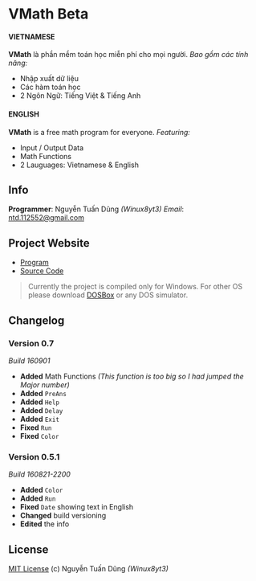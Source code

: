 # VMath Beta

#### VIETNAMESE
**VMath** là phần mềm toán học miễn phí cho mọi người.
*Bao gồm các tính năng:*
- Nhập xuất dữ liệu
- Các hàm toán học
- 2 Ngôn Ngữ: Tiếng Việt & Tiếng Anh

#### ENGLISH
**VMath** is a free math program for everyone.
*Featuring:*
- Input / Output Data
- Math Functions
- 2 Lauguages: Vietnamese & English

## Info

**Programmer**: Nguyễn Tuấn Dũng *(Winux8yt3)*
*Email*: ntd.112552@gmail.com

## Project Website

- [Program](https://bit.ly/vmath-xplorer)
- [Source Code](https://bit.ly/vmath-source)

> Currently the project is compiled only for Windows. For other OS please download [DOSBox](http://www.dosbox.com/download.php?main=1) or any DOS simulator.

## Changelog

### Version 0.7

*Build 160901*

- **Added** Math Functions *(This function is too big so I had jumped the Major number)*
- **Added** `PreAns`
- **Added** `Help`
- **Added** `Delay`
- **Added** `Exit`
- **Fixed** `Run`
- **Fixed** `Color`

### Version 0.5.1

*Build 160821-2200*

- **Added** `Color`
- **Added** `Run`
- **Fixed** `Date` showing text in English
- **Changed** build versioning
- **Edited** the info

## License
[MIT License](https://github.com/winux8yt3/vmath/blob/master/LICENSE) (c) Nguyễn Tuấn Dũng *(Winux8yt3)*